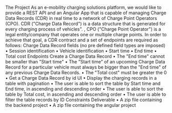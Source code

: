The Project As an e-mobility charging solutions platform, we would like to provide a REST API and an Angular App that is capable of managing Charge Data Records (CDR) in real time to a network of Charge Point Operators (CPO). 
CDR ("Charge Data Record") is a data structure that is generated for every charging process of vehicles". , 
CPO ("Charge Point Operator") is a legal entity/company that operates one or multiple charge points. 
In order to achieve that goal, a CDR contract and a set of endpoints are required as follows: 
Charge Data Record fields (no pre defined field types are imposed) 
• Session identification 
• Vehicle identification 
• Start time 
• End time 
• Total cost Endpoints 
Create a Charge Data Record 
• The "End time" cannot be smaller than "Start time" 
• The "Start time" of an upcoming Charge Data Record for a particular vehicle must always be bigger than the "End time" of any previous Charge Data Records. 
• The "Total cost" must be greater the 0 
• Get a Charge Data Record by id 
UI 
• Display the charging records in a table with pagination
• The user is able to sort the table by Start time and End time, in ascending and descending order 
• The user is able to sort the table by Total cost, in ascending and descending order 
• The user is able to filter the table records by ID Constraints 
Deliverable 
• A zip file containing the backend project 
• A zip file containing the angular project